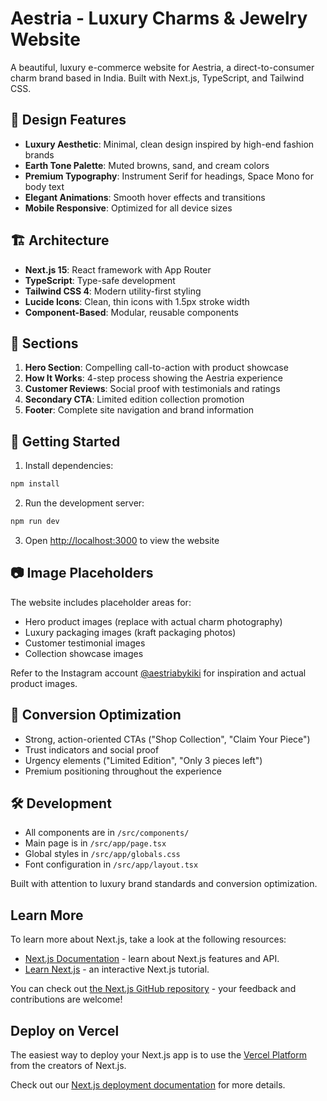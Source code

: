 # Aestria - Luxury Charms & Jewelry Website

A beautiful, luxury e-commerce website for Aestria, a direct-to-consumer charm brand based in India. Built with Next.js, TypeScript, and Tailwind CSS.

## 🎨 Design Features

- **Luxury Aesthetic**: Minimal, clean design inspired by high-end fashion brands
- **Earth Tone Palette**: Muted browns, sand, and cream colors
- **Premium Typography**: Instrument Serif for headings, Space Mono for body text
- **Elegant Animations**: Smooth hover effects and transitions
- **Mobile Responsive**: Optimized for all device sizes

## 🏗️ Architecture

- **Next.js 15**: React framework with App Router
- **TypeScript**: Type-safe development
- **Tailwind CSS 4**: Modern utility-first styling
- **Lucide Icons**: Clean, thin icons with 1.5px stroke width
- **Component-Based**: Modular, reusable components

## 📱 Sections

1. **Hero Section**: Compelling call-to-action with product showcase
2. **How It Works**: 4-step process showing the Aestria experience
3. **Customer Reviews**: Social proof with testimonials and ratings
4. **Secondary CTA**: Limited edition collection promotion
5. **Footer**: Complete site navigation and brand information

## 🚀 Getting Started

1. Install dependencies:
```bash
npm install
```

2. Run the development server:
```bash
npm run dev
```

3. Open [http://localhost:3000](http://localhost:3000) to view the website

## 📷 Image Placeholders

The website includes placeholder areas for:
- Hero product images (replace with actual charm photography)
- Luxury packaging images (kraft packaging photos)
- Customer testimonial images
- Collection showcase images

Refer to the Instagram account [@aestriabykiki](https://www.instagram.com/aestriabykiki) for inspiration and actual product images.

## 🎯 Conversion Optimization

- Strong, action-oriented CTAs ("Shop Collection", "Claim Your Piece")
- Trust indicators and social proof
- Urgency elements ("Limited Edition", "Only 3 pieces left")
- Premium positioning throughout the experience

## 🛠️ Development

- All components are in `/src/components/`
- Main page is in `/src/app/page.tsx`
- Global styles in `/src/app/globals.css`
- Font configuration in `/src/app/layout.tsx`

Built with attention to luxury brand standards and conversion optimization.

## Learn More

To learn more about Next.js, take a look at the following resources:

- [Next.js Documentation](https://nextjs.org/docs) - learn about Next.js features and API.
- [Learn Next.js](https://nextjs.org/learn) - an interactive Next.js tutorial.

You can check out [the Next.js GitHub repository](https://github.com/vercel/next.js) - your feedback and contributions are welcome!

## Deploy on Vercel

The easiest way to deploy your Next.js app is to use the [Vercel Platform](https://vercel.com/new?utm_medium=default-template&filter=next.js&utm_source=create-next-app&utm_campaign=create-next-app-readme) from the creators of Next.js.

Check out our [Next.js deployment documentation](https://nextjs.org/docs/app/building-your-application/deploying) for more details.
